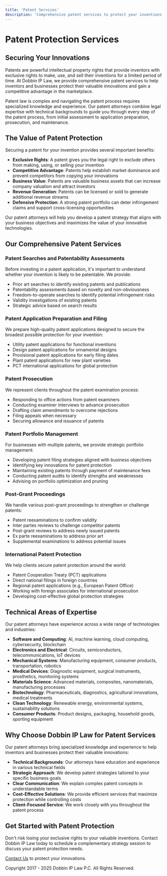 ```yaml
---
title: 'Patent Services'
description: 'Comprehensive patent services to protect your inventions and secure exclusive rights for your innovations'
---
```


# Patent Protection Services

## Securing Your Innovations

Patents are powerful intellectual property rights that provide inventors with exclusive rights to make, use, and sell their inventions for a limited period of time. At Dobbin IP Law, we provide comprehensive patent services to help inventors and businesses protect their valuable innovations and gain a competitive advantage in the marketplace.

Patent law is complex and navigating the patent process requires specialized knowledge and experience. Our patent attorneys combine legal expertise with technical backgrounds to guide you through every step of the patent process, from initial assessment to application preparation, prosecution, and maintenance.

## The Value of Patent Protection

Securing a patent for your invention provides several important benefits:

- **Exclusive Rights**: A patent gives you the legal right to exclude others from making, using, or selling your invention
- **Competitive Advantage**: Patents help establish market dominance and prevent competitors from copying your innovations
- **Business Value**: Patents are valuable business assets that can increase company valuation and attract investors
- **Revenue Generation**: Patents can be licensed or sold to generate additional revenue streams
- **Defensive Protection**: A strong patent portfolio can deter infringement claims and support cross-licensing opportunities

Our patent attorneys will help you develop a patent strategy that aligns with your business objectives and maximizes the value of your innovative technologies.

## Our Comprehensive Patent Services

### Patent Searches and Patentability Assessments

Before investing in a patent application, it's important to understand whether your invention is likely to be patentable. We provide:

- Prior art searches to identify existing patents and publications
- Patentability assessments based on novelty and non-obviousness
- Freedom-to-operate searches to identify potential infringement risks
- Validity investigations of existing patents
- Strategic advice based on search results

### Patent Application Preparation and Filing

We prepare high-quality patent applications designed to secure the broadest possible protection for your invention:

- Utility patent applications for functional inventions
- Design patent applications for ornamental designs
- Provisional patent applications for early filing dates
- Plant patent applications for new plant varieties
- PCT international applications for global protection

### Patent Prosecution

We represent clients throughout the patent examination process:

- Responding to office actions from patent examiners
- Conducting examiner interviews to advance prosecution
- Drafting claim amendments to overcome rejections
- Filing appeals when necessary
- Securing allowance and issuance of patents

### Patent Portfolio Management

For businesses with multiple patents, we provide strategic portfolio management:

- Developing patent filing strategies aligned with business objectives
- Identifying key innovations for patent protection
- Maintaining existing patents through payment of maintenance fees
- Conducting patent audits to identify strengths and weaknesses
- Advising on portfolio optimization and pruning

### Post-Grant Proceedings

We handle various post-grant proceedings to strengthen or challenge patents:

- Patent reexaminations to confirm validity
- Inter partes reviews to challenge competitor patents
- Post-grant reviews to address newly issued patents
- Ex parte reexaminations to address prior art
- Supplemental examinations to address potential issues

### International Patent Protection

We help clients secure patent protection around the world:

- Patent Cooperation Treaty (PCT) applications
- Direct national filings in foreign countries
- Regional patent applications (e.g., European Patent Office)
- Working with foreign associates for international prosecution
- Developing cost-effective global protection strategies

## Technical Areas of Expertise

Our patent attorneys have experience across a wide range of technologies and industries:

- **Software and Computing**: AI, machine learning, cloud computing, cybersecurity, blockchain
- **Electronics and Electrical**: Circuits, semiconductors, telecommunications, IoT devices
- **Mechanical Systems**: Manufacturing equipment, consumer products, transportation, robotics
- **Medical Devices**: Diagnostic equipment, surgical instruments, prosthetics, monitoring systems
- **Materials Science**: Advanced materials, composites, nanomaterials, manufacturing processes
- **Biotechnology**: Pharmaceuticals, diagnostics, agricultural innovations, medical treatments
- **Clean Technology**: Renewable energy, environmental systems, sustainability solutions
- **Consumer Products**: Product designs, packaging, household goods, sporting equipment

## Why Choose Dobbin IP Law for Patent Services

Our patent attorneys bring specialized knowledge and experience to help inventors and businesses protect their valuable innovations:

- **Technical Backgrounds**: Our attorneys have education and experience in various technical fields
- **Strategic Approach**: We develop patent strategies tailored to your specific business goals
- **Clear Communication**: We explain complex patent concepts in understandable terms
- **Cost-Effective Solutions**: We provide efficient services that maximize protection while controlling costs
- **Client-Focused Service**: We work closely with you throughout the patent process

## Get Started with Patent Protection

Don't risk losing your exclusive rights to your valuable inventions. Contact Dobbin IP Law today to schedule a complementary strategy session to discuss your patent protection needs.

[Contact Us](/contact) to protect your innovations.

Copyright 2017 - 2025 Dobbin IP Law P.C. All Rights Reserved.
